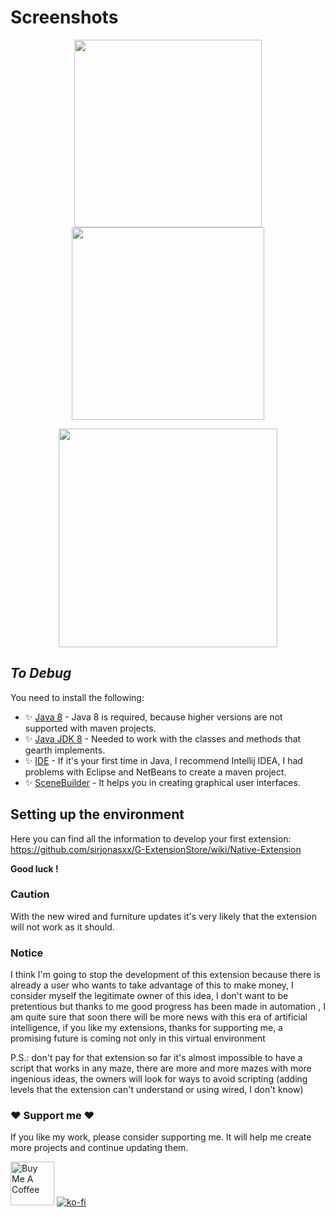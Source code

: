 # Screenshots
<p align="center">
   <img src="https://user-images.githubusercontent.com/22751572/174315662-de683f9c-8dbc-4230-9950-1e147423ad6f.png" width="300">
   <img src="https://user-images.githubusercontent.com/22751572/174315680-040ac210-bc0f-4c27-803b-8c3edfda0e3b.png" width="308">
<p>
<p align="center">
   <img src="https://user-images.githubusercontent.com/22751572/174315684-7f04bf9f-1f0a-455f-a4ba-120b2c23673b.png" width="350">
<p>

## _To Debug_

You need to install the following:

- ✨ [Java 8] - Java 8 is required, because higher versions are not supported with maven projects.
- ✨ [Java JDK 8] - Needed to work with the classes and methods that gearth implements.
- ✨ [IDE] - If it's your first time in Java, I recommend Intellij IDEA,
I had problems with Eclipse and NetBeans to create a maven project.
- ✨ [SceneBuilder] - It helps you in creating graphical user interfaces.

## Setting up the environment

Here you can find all the information to develop your first extension: https://github.com/sirjonasxx/G-ExtensionStore/wiki/Native-Extension

**Good luck !**

[//]: # (These are reference links used in the body of this note and get stripped out when the markdown processor does its job. There is no need to format nicely because it shouldn't be seen. Thanks SO - http://stackoverflow.com/questions/4823468/store-comments-in-markdown-syntax)

   [SceneBuilder]: <https://gluonhq.com/products/scene-builder/>
   [git-repo-url]: <https://github.com/joemccann/dillinger.git>
   [IDE]: <https://www.jetbrains.com/es-es/idea/download/#section=windows>
   [Java 8]: <https://www.java.com/es/download/ie_manual.jsp>
   [Java JDK 8]: <https://www.oracle.com/co/java/technologies/javase/javase8-archive-downloads.html>

### Caution
With the new wired and furniture updates it's very likely that the extension will not work as it should.

### Notice
I think I'm going to stop the development of this extension because there is already a user who wants to take advantage of this to make money, I consider myself the legitimate owner of this idea, I don't want to be pretentious but thanks to me good progress has been made in automation , I am quite sure that soon there will be more news with this era of artificial intelligence, if you like my extensions, thanks for supporting me, a promising future is coming not only in this virtual environment

P.S.: don't pay for that extension so far it's almost impossible to have a script that works in any maze, there are more and more mazes with more ingenious ideas, the owners will look for ways to avoid scripting (adding levels that the extension can't understand or using wired, I don't know)

### ❤️ Support me ❤️
If you like my work, please consider supporting me. It will help me create more projects and continue updating them.

<a href="https://www.buymeacoffee.com/julianty" target="_blank"><img src="https://cdn.buymeacoffee.com/buttons/v2/default-yellow.png" alt="Buy Me A Coffee" height="70" ></a>
[![ko-fi](https://www.ko-fi.com/img/githubbutton_sm.svg)](https://www.buymeacoffee.com/julianty)